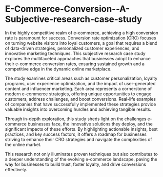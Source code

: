 # E-Commerce-Conversion--A-Subjective-research-case-study
In the highly competitive realm of e-commerce, achieving a high conversion rate is paramount for success. Conversion rate optimization (CRO) focuses on turning website visitors into loyal customers, a goal that requires
a blend of data-driven strategies, personalized customer experiences, and innovative marketing techniques. This subjective research case study explores the multifaceted approaches that businesses adopt to enhance their
e-commerce conversion rates, ensuring sustained growth and a competitive edge in the dynamic online marketplace.

The study examines critical areas such as customer personalization, loyalty programs, user experience optimization, and the impact of user-generated content and influencer marketing. Each area represents a cornerstone 
of modern e-commerce strategies, offering unique opportunities to engage customers, address challenges, and boost conversions. Real-life examples of companies that have successfully implemented these strategies 
provide valuable insights into overcoming hurdles and achieving tangible results.

Through in-depth exploration, this study sheds light on the challenges e-commerce businesses face, the innovative solutions they deploy, and the significant impacts of these efforts. By highlighting actionable insights,
best practices, and key success factors, it offers a roadmap for businesses striving to enhance their CRO strategies and navigate the complexities of the online market.

This research not only illuminates proven techniques but also contributes to a deeper understanding of the evolving e-commerce landscape, paving the way for businesses to build trust, foster loyalty, and drive conversions effectively.

